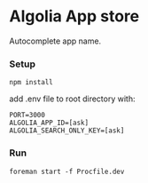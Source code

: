 # Algolia App store

Autocomplete app name.

### Setup
```
npm install
```
add .env file to root directory with:
```
PORT=3000
ALGOLIA_APP_ID=[ask]
ALGOLIA_SEARCH_ONLY_KEY=[ask]
```
### Run
```
foreman start -f Procfile.dev
```
